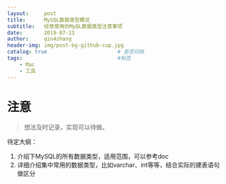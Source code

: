 ```yaml
---
layout:     post
title:      MySQL数据类型概览
subtitle:   经常使用的MyQL数据类型注意事项
date:       2019-07-13
author:     qin4zhang
header-img: img/post-bg-github-cup.jpg 
catalog: true 						# 是否归档
tags:								#标签
    - Mac
    - 工具
---
```

# 注意
> 想法及时记录，实现可以待做。

待定大纲：
1. 介绍下MySQL的所有数据类型，适用范围，可以参考doc
2. 详细介绍集中常用的数据类型，比如varchar、int等等，结合实际的建表语句做区分